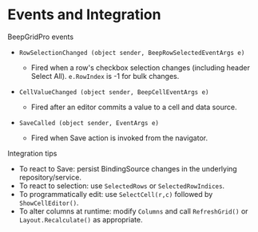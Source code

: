 # Events and Integration

BeepGridPro events
- `RowSelectionChanged (object sender, BeepRowSelectedEventArgs e)`
  - Fired when a row's checkbox selection changes (including header Select All). `e.RowIndex` is -1 for bulk changes.

- `CellValueChanged (object sender, BeepCellEventArgs e)`
  - Fired after an editor commits a value to a cell and data source.

- `SaveCalled (object sender, EventArgs e)`
  - Fired when Save action is invoked from the navigator.

Integration tips
- To react to Save: persist BindingSource changes in the underlying repository/service.
- To react to selection: use `SelectedRows` or `SelectedRowIndices`.
- To programmatically edit: use `SelectCell(r,c)` followed by `ShowCellEditor()`.
- To alter columns at runtime: modify `Columns` and call `RefreshGrid()` or `Layout.Recalculate()` as appropriate.
